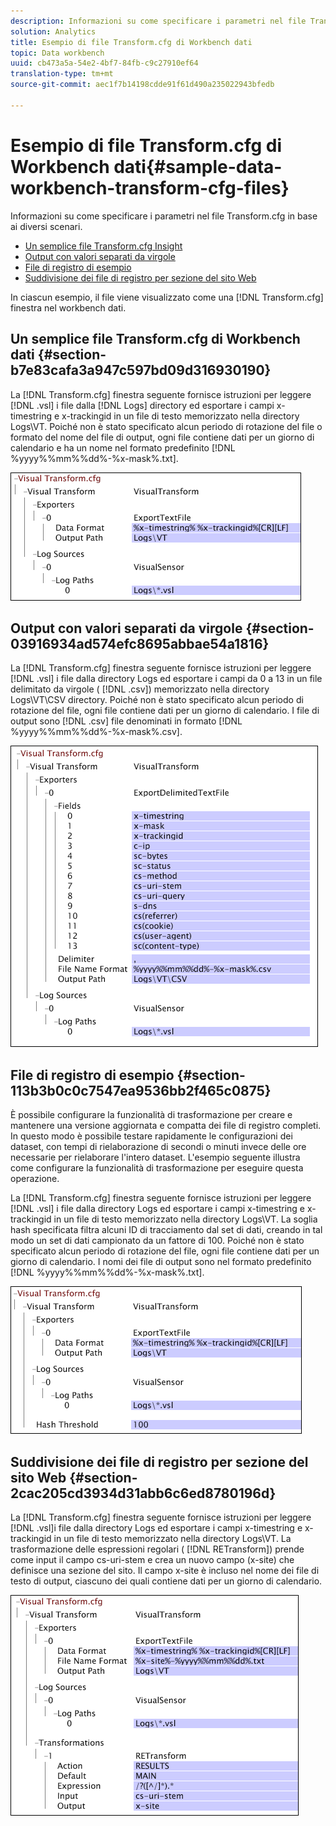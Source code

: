 ```yaml
---
description: Informazioni su come specificare i parametri nel file Transform.cfg in base ai diversi scenari.
solution: Analytics
title: Esempio di file Transform.cfg di Workbench dati
topic: Data workbench
uuid: cb473a5a-54e2-4bf7-84fb-c9c27910ef64
translation-type: tm+mt
source-git-commit: aec1f7b14198cdde91f61d490a235022943bfedb

---
```



# Esempio di file Transform.cfg di Workbench dati{#sample-data-workbench-transform-cfg-files}

Informazioni su come specificare i parametri nel file Transform.cfg in base ai diversi scenari.

* [Un semplice file Transform.cfg Insight](../../../../../home/c-dataset-const-proc/c-transf-func/c-config-files-transf/t-ins-transf-file/c-sample-transf-files.md#section-b7e83cafa3a947c597bd09d316930190)
* [Output con valori separati da virgole](../../../../../home/c-dataset-const-proc/c-transf-func/c-config-files-transf/t-ins-transf-file/c-sample-transf-files.md#section-03916934ad574efc8695abbae54a1816)
* [File di registro di esempio](../../../../../home/c-dataset-const-proc/c-transf-func/c-config-files-transf/t-ins-transf-file/c-sample-transf-files.md#section-113b3b0c0c7547ea9536bb2f465c0875)
* [Suddivisione dei file di registro per sezione del sito Web](../../../../../home/c-dataset-const-proc/c-transf-func/c-config-files-transf/t-ins-transf-file/c-sample-transf-files.md#section-2cac205cd3934d31abb6c6ed8780196d)

In ciascun esempio, il file viene visualizzato come una [!DNL Transform.cfg] finestra nel workbench dati.

## Un semplice file Transform.cfg di Workbench dati {#section-b7e83cafa3a947c597bd09d316930190}

La [!DNL Transform.cfg] finestra seguente fornisce istruzioni per leggere [!DNL .vsl] i file dalla [!DNL Logs] directory ed esportare i campi x-timestring e x-trackingid in un file di testo memorizzato nella directory Logs\VT. Poiché non è stato specificato alcun periodo di rotazione del file o formato del nome del file di output, ogni file contiene dati per un giorno di calendario e ha un nome nel formato predefinito [!DNL %yyyy%%mm%%dd%-%x-mask%.txt].

![](assets/cfg_VisualTransform_SimpleExample.png)

## Output con valori separati da virgole {#section-03916934ad574efc8695abbae54a1816}

La [!DNL Transform.cfg] finestra seguente fornisce istruzioni per leggere [!DNL .vsl] i file dalla directory Logs ed esportare i campi da 0 a 13 in un file delimitato da virgole ( [!DNL .csv]) memorizzato nella directory Logs\VT\CSV directory. Poiché non è stato specificato alcun periodo di rotazione del file, ogni file contiene dati per un giorno di calendario. I file di output sono [!DNL .csv] file denominati in formato [!DNL %yyyy%%mm%%dd%-%x-mask%.csv].

![](assets/cfg_VisualTransform_CSVExample.png)

## File di registro di esempio {#section-113b3b0c0c7547ea9536bb2f465c0875}

È possibile configurare la funzionalità di trasformazione per creare e mantenere una versione aggiornata e compatta dei file di registro completi. In questo modo è possibile testare rapidamente le configurazioni dei dataset, con tempi di rielaborazione di secondi o minuti invece delle ore necessarie per rielaborare l&#39;intero dataset. L&#39;esempio seguente illustra come configurare la funzionalità di trasformazione per eseguire questa operazione.

La [!DNL Transform.cfg] finestra seguente fornisce istruzioni per leggere [!DNL .vsl] i file dalla directory Logs ed esportare i campi x-timestring e x-trackingid in un file di testo memorizzato nella directory Logs\VT. La soglia hash specificata filtra alcuni ID di tracciamento dal set di dati, creando in tal modo un set di dati campionato da un fattore di 100. Poiché non è stato specificato alcun periodo di rotazione del file, ogni file contiene dati per un giorno di calendario. I nomi dei file di output sono nel formato predefinito [!DNL %yyyy%%mm%%dd%-%x-mask%.txt].

![](assets/cfg_VisualTransform_SampledExample.png)

## Suddivisione dei file di registro per sezione del sito Web {#section-2cac205cd3934d31abb6c6ed8780196d}

La [!DNL Transform.cfg] finestra seguente fornisce istruzioni per leggere [!DNL .vsl]i file dalla directory Logs ed esportare i campi x-timestring e x-trackingid in un file di testo memorizzato nella directory Logs\VT. La trasformazione delle espressioni regolari ( [!DNL RETransform]) prende come input il campo cs-uri-stem e crea un nuovo campo (x-site) che definisce una sezione del sito. Il campo x-site è incluso nel nome dei file di testo di output, ciascuno dei quali contiene dati per un giorno di calendario.

![](assets/cfg_VisualTransform_SplittingExample.png)


